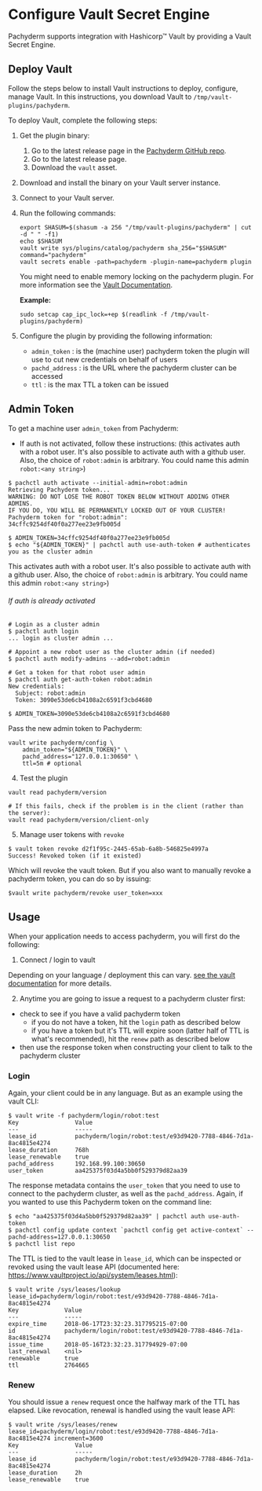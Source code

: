 # Configure Vault Secret Engine

Pachyderm supports integration with Hashicorp™ Vault by providing a Vault Secret Engine.

## Deploy Vault

Follow the steps below to install Vault instructions to deploy, configure, manage
Vault. In this instructions, you download Vault to `/tmp/vault-plugins/pachyderm`.

To deploy Vault, complete the following steps:

1. Get the plugin binary:

   1. Go to the latest release page in the [Pachyderm GitHub repo](https://github.com/pachyderm/pachyderm/releases).
   1. Go to the latest release page.
   1. Download the `vault` asset.

1. Download and install the binary on your Vault server instance.

1. Connect to your Vault server.
1. Run the following commands:

   ```shell
   export SHASUM=$(shasum -a 256 "/tmp/vault-plugins/pachyderm" | cut -d " " -f1)
   echo $SHASUM
   vault write sys/plugins/catalog/pachyderm sha_256="$SHASUM" command="pachyderm"
   vault secrets enable -path=pachyderm -plugin-name=pachyderm plugin
   ```

   You might need to enable memory locking on the pachyderm plugin. For more information
   see the [Vault Documentation](https://www.vaultproject.io/docs/configuration/#disable_mlock).

   **Example:**

   ```shell
   sudo setcap cap_ipc_lock=+ep $(readlink -f /tmp/vault-plugins/pachyderm)
   ```

3. Configure the plugin by providing the following information:

   - `admin_token` : is the (machine user) pachyderm token the plugin will use to cut new credentials on behalf of users
   - `pachd_address` : is the URL where the pachyderm cluster can be accessed
   - `ttl` : is the max TTL a token can be issued


## Admin Token


To get a machine user `admin_token` from Pachyderm:

* If auth is not activated, follow these instructions:
(this activates auth with a robot user. It's also possible to activate auth with a github user. Also, the choice of `robot:admin` is arbitrary. You could name this admin `robot:<any string>`)
```
$ pachctl auth activate --initial-admin=robot:admin
Retrieving Pachyderm token...
WARNING: DO NOT LOSE THE ROBOT TOKEN BELOW WITHOUT ADDING OTHER ADMINS.
IF YOU DO, YOU WILL BE PERMANENTLY LOCKED OUT OF YOUR CLUSTER!
Pachyderm token for "robot:admin":
34cffc9254df40f0a277ee23e9fb005d

$ ADMIN_TOKEN=34cffc9254df40f0a277ee23e9fb005d
$ echo "${ADMIN_TOKEN}" | pachctl auth use-auth-token # authenticates you as the cluster admin
```

This activates auth with a robot user. It's also possible to activate auth with a github user. Also, the choice of `robot:admin` is arbitrary. You could name this admin `robot:<any string>`)

###### If auth *is* already activated
```
# Login as a cluster admin
$ pachctl auth login
... login as cluster admin ...

# Appoint a new robot user as the cluster admin (if needed)
$ pachctl auth modify-admins --add=robot:admin

# Get a token for that robot user admin
$ pachctl auth get-auth-token robot:admin
New credentials:
  Subject: robot:admin
  Token: 3090e53de6cb4108a2c6591f3cbd4680

$ ADMIN_TOKEN=3090e53de6cb4108a2c6591f3cbd4680
```

Pass the new admin token to Pachyderm:
```
vault write pachyderm/config \
    admin_token="${ADMIN_TOKEN}" \
    pachd_address="127.0.0.1:30650" \
    ttl=5m # optional
```
4) Test the plugin

```
vault read pachyderm/version

# If this fails, check if the problem is in the client (rather than the server):
vault read pachyderm/version/client-only
```

5) Manage user tokens with `revoke`

```
$ vault token revoke d2f1f95c-2445-65ab-6a8b-546825e4997a
Success! Revoked token (if it existed)
```

Which will revoke the vault token. But if you also want to manually revoke a pachyderm token, you can do so by issuing:

```
$vault write pachyderm/revoke user_token=xxx

```

## Usage

When your application needs to access pachyderm, you will first do the following:

1) Connect / login to vault

Depending on your language / deployment this can vary. [see the vault documentation]() for more details.

2) Anytime you are going to issue a request to a pachyderm cluster first:

- check to see if you have a valid pachyderm token
    - if you do not have a token, hit the `login` path as described below
    - if you have a token but it's TTL will expire soon (latter half of TTL is what's recommended), hit the `renew` path as described below
- then use the response token when constructing your client to talk to the pachyderm cluster

### Login

Again, your client could be in any language. But as an example using the vault CLI:

```
$ vault write -f pachyderm/login/robot:test
Key                Value
---                -----
lease_id           pachyderm/login/robot:test/e93d9420-7788-4846-7d1a-8ac4815e4274
lease_duration     768h
lease_renewable    true
pachd_address      192.168.99.100:30650
user_token         aa425375f03d4a5bb0f529379d82aa39
```

The response metadata contains the `user_token` that you need to use to connect to the pachyderm cluster,
    as well as the `pachd_address`.
Again, if you wanted to use this Pachyderm token on the command line:
```
$ echo "aa425375f03d4a5bb0f529379d82aa39" | pachctl auth use-auth-token
$ pachctl config update context `pachctl config get active-context` --pachd-address=127.0.0.1:30650
$ pachctl list repo
```

The TTL is tied to the vault lease in `lease_id`, which can be inspected or revoked
  using the vault lease API (documented here: https://www.vaultproject.io/api/system/leases.html):

```
$ vault write /sys/leases/lookup lease_id=pachyderm/login/robot:test/e93d9420-7788-4846-7d1a-8ac4815e4274
Key             Value
---             -----
expire_time     2018-06-17T23:32:23.317795215-07:00
id              pachyderm/login/robot:test/e93d9420-7788-4846-7d1a-8ac4815e4274
issue_time      2018-05-16T23:32:23.317794929-07:00
last_renewal    <nil>
renewable       true
ttl             2764665
```


### Renew

You should issue a `renew` request once the halfway mark of the TTL has elapsed.
Like revocation, renewal is handled using the vault lease API:
```
$ vault write /sys/leases/renew lease_id=pachyderm/login/robot:test/e93d9420-7788-4846-7d1a-8ac4815e4274 increment=3600
Key                Value
---                -----
lease_id           pachyderm/login/robot:test/e93d9420-7788-4846-7d1a-8ac4815e4274
lease_duration     2h
lease_renewable    true
```

